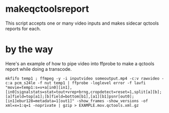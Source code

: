 # makeqctoolsreport

This script accepts one or many video inputs and makes sidecar qctools reports for each.

# by the way
Here's an example of how to pipe video into ffprobe to make a qctools report while doing a transcode.
```
mkfifo temp1 ; ffmpeg -y -i inputvideo someoutput.mp4 -c:v rawvideo -c:a pcm_s24le -f nut temp1 | ffprobe -loglevel error -f lavfi "movie=temp1:s=v+a[in0][in1],[in0]signalstats=stat=tout+vrep+brng,cropdetect=reset=1,split[a][b];[a]field=top[a1];[b]field=bottom[b1],[a1][b1]psnr[out0];[in1]ebur128=metadata=1[out1]" -show_frames -show_versions -of xml=x=1:q=1 -noprivate | gzip > EXAMPLE.mov.qctools.xml.gz
```
